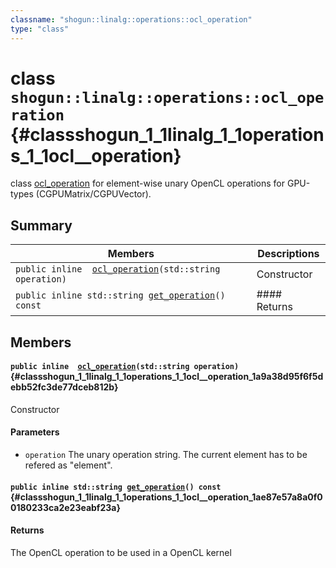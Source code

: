 ```yaml
---
classname: "shogun::linalg::operations::ocl_operation"
type: "class"
---
```


# class `shogun::linalg::operations::ocl_operation` {#classshogun_1_1linalg_1_1operations_1_1ocl__operation}

class [ocl_operation](#classshogun_1_1linalg_1_1operations_1_1ocl__operation) for element-wise unary OpenCL operations for GPU-types (CGPUMatrix/CGPUVector).

## Summary

 Members                        | Descriptions
--------------------------------|---------------------------------------------
`public inline  `[`ocl_operation`](#classshogun_1_1linalg_1_1operations_1_1ocl__operation_1a9a38d95f6f5debb52fc3de77dceb812b)`(std::string operation)` | Constructor 
`public inline std::string `[`get_operation`](#classshogun_1_1linalg_1_1operations_1_1ocl__operation_1ae87e57a8a0f00180233ca2e23eabf23a)`() const` | #### Returns

## Members

#### `public inline  `[`ocl_operation`](#classshogun_1_1linalg_1_1operations_1_1ocl__operation_1a9a38d95f6f5debb52fc3de77dceb812b)`(std::string operation)` {#classshogun_1_1linalg_1_1operations_1_1ocl__operation_1a9a38d95f6f5debb52fc3de77dceb812b}

Constructor 
#### Parameters
* `operation` The unary operation string. The current element has to be refered as "element".

#### `public inline std::string `[`get_operation`](#classshogun_1_1linalg_1_1operations_1_1ocl__operation_1ae87e57a8a0f00180233ca2e23eabf23a)`() const` {#classshogun_1_1linalg_1_1operations_1_1ocl__operation_1ae87e57a8a0f00180233ca2e23eabf23a}

#### Returns
The OpenCL operation to be used in a OpenCL kernel

